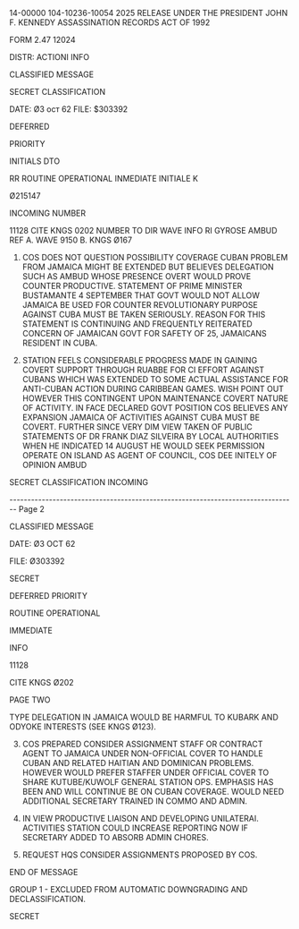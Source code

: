 14-00000
104-10236-10054 2025 RELEASE UNDER THE PRESIDENT JOHN F. KENNEDY ASSASSINATION RECORDS ACT OF 1992

FORM
2.47 12024

DISTR:
ACTIONI
INFO

CLASSIFIED MESSAGE

SECRET
CLASSIFICATION

DATE: Ø3 ост 62
FILE: $303392

DEFERRED

PRIORITY

INITIALS DTO

RR ROUTINE
OPERATIONAL
INMEDIATE
INITIALE K

Ø215147

INCOMING NUMBER

11128
CITE
KNGS 0202
NUMBER
TO
DIR WAVE
INFO RI
GYROSE AMBUD
REF A. WAVE 9150
B. KNGS Ø167

1. COS DOES NOT QUESTION POSSIBILITY COVERAGE CUBAN PROBLEM FROM
   JAMAICA MIGHT BE EXTENDED BUT BELIEVES DELEGATION SUCH AS AMBUD WHOSE
   PRESENCE OVERT WOULD PROVE COUNTER PRODUCTIVE. STATEMENT OF PRIME
   MINISTER BUSTAMANTE 4 SEPTEMBER THAT GOVT WOULD NOT ALLOW JAMAICA BE
   USED FOR COUNTER REVOLUTIONARY PURPOSE AGAINST CUBA MUST BE TAKEN
   SERIOUSLY. REASON FOR THIS STATEMENT IS CONTINUING AND FREQUENTLY
   REITERATED CONCERN OF JAMAICAN GOVT FOR SAFETY OF 25, JAMAICANS
   RESIDENT IN CUBA.

2. STATION FEELS CONSIDERABLE PROGRESS MADE IN GAINING COVERT
   SUPPORT THROUGH RUABBE FOR CI EFFORT AGAINST CUBANS WHICH WAS EXTENDED
   TO SOME ACTUAL ASSISTANCE FOR ANTI-CUBAN ACTION DURING CARIBBEAN GAMES.
   WISH POINT OUT HOWEVER THIS CONTINGENT UPON MAINTENANCE COVERT NATURE
   OF ACTIVITY. IN FACE DECLARED GOVT POSITION COS BELIEVES ANY EXPANSION
   JAMAICA OF ACTIVITIES AGAINST CUBA MUST BE COVERT. FURTHER SINCE
   VERY DIM VIEW TAKEN OF PUBLIC STATEMENTS OF DR FRANK DIAZ SILVEIRA BY
   LOCAL AUTHORITIES WHEN HE INDICATED 14 AUGUST HE WOULD SEEK PERMISSION
   OPERATE ON ISLAND AS AGENT OF COUNCIL, COS DEE INITELY OF OPINION AMBUD

SECRET
CLASSIFICATION
INCOMING


-------------------------------------------------------------------------------- Page 2

CLASSIFIED MESSAGE

DATE: Ø3 OCT 62

FILE: Ø303392

SECRET

DEFERRED PRIORITY

ROUTINE OPERATIONAL

IMMEDIATE

INFO

11128

CITE KNGS Ø202

PAGE TWO

TYPE DELEGATION IN JAMAICA WOULD BE HARMFUL TO KUBARK AND ODYOKE
INTERESTS (SEE KNGS Ø123).

3. COS PREPARED CONSIDER ASSIGNMENT STAFF OR CONTRACT AGENT TO
   JAMAICA UNDER NON-OFFICIAL COVER TO HANDLE CUBAN AND RELATED
   HAITIAN AND DOMINICAN PROBLEMS. HOWEVER WOULD PREFER STAFFER UNDER
   OFFICIAL COVER TO SHARE KUTUBE/KUWOLF GENERAL STATION OPS. EMPHASIS
   HAS BEEN AND WILL CONTINUE BE ON CUBAN COVERAGE. WOULD NEED
   ADDITIONAL SECRETARY TRAINED IN COMMO AND ADMIN.

4. IN VIEW PRODUCTIVE LIAISON AND DEVELOPING UNILATERAI. ACTIVITIES
   STATION COULD INCREASE REPORTING NOW IF SECRETARY ADDED TO ABSORB ADMIN
   CHORES.

5. REQUEST HQS CONSIDER ASSIGNMENTS PROPOSED BY COS.

END OF MESSAGE

GROUP 1 - EXCLUDED FROM AUTOMATIC DOWNGRADING AND DECLASSIFICATION.

SECRET
